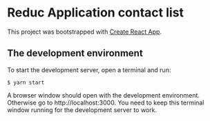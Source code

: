 # Reduc Application contact list
This project was bootstrapped with [Create React App](https://github.com/facebookincubator/create-react-app).

## The development environment

To start the development server, open a terminal and run:

    $ yarn start

A browser window should open with the development environment. Otherwise go to http://localhost:3000. You need to keep this terminal window running for the development server to work.
